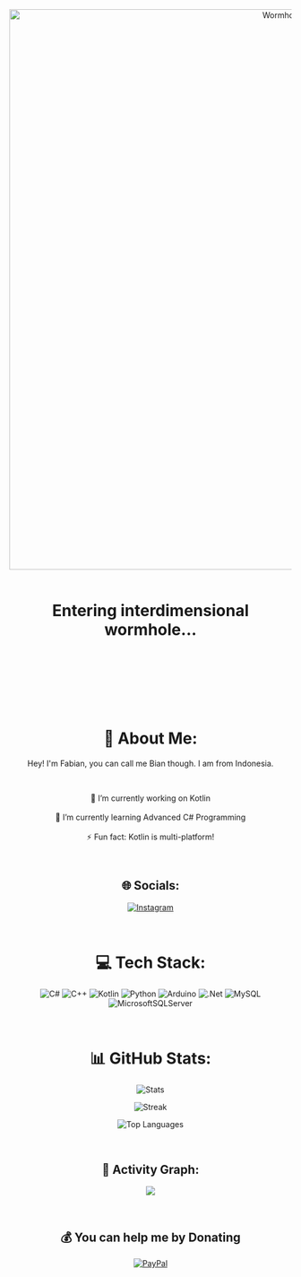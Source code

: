 <div align="center">
  <!-- Image placeholder -->
  <div align="center">
    <img src="wh.gif" alt="Wormhole Image" width="1000"/>
  </div>

  <br/>

  <h1>Entering interdimensional wormhole...</h1>

  <br/>

  <br/>

  <br/>

  <br/>

  <br/>

  <br/>

  # 💫 About Me:
  Hey! I'm Fabian, you can call me Bian though. I am from Indonesia.

  <br/>

  🔭 I’m currently working on Kotlin<br/><br/>
  🌱 I’m currently learning Advanced C# Programming<br/><br/>
  ⚡ Fun fact: Kotlin is multi-platform!

  <br/>

  ## 🌐 Socials:
  [![Instagram](https://img.shields.io/badge/Instagram-%23E4405F.svg?logo=Instagram&logoColor=white)](https://instagram.com/biann25z)

  <br/>

  # 💻 Tech Stack:
  ![C#](https://img.shields.io/badge/c%23-%23239120.svg?style=for-the-badge&logo=csharp&logoColor=white)
  ![C++](https://img.shields.io/badge/c++-%2300599C.svg?style=for-the-badge&logo=c%2B%2B&logoColor=white)
  ![Kotlin](https://img.shields.io/badge/kotlin-%237F52FF.svg?style=for-the-badge&logo=kotlin&logoColor=white)
  ![Python](https://img.shields.io/badge/python-3670A0?style=for-the-badge&logo=python&logoColor=ffdd54)
  ![Arduino](https://img.shields.io/badge/-Arduino-00979D?style=for-the-badge&logo=Arduino&logoColor=white)
  ![.Net](https://img.shields.io/badge/.NET-5C2D91?style=for-the-badge&logo=.net&logoColor=white)
  ![MySQL](https://img.shields.io/badge/mysql-4479A1.svg?style=for-the-badge&logo=mysql&logoColor=white)
  ![MicrosoftSQLServer](https://img.shields.io/badge/Microsoft%20SQL%20Server-CC2927?style=for-the-badge&logo=microsoft%20sql%20server&logoColor=white)

  <br/>

  # 📊 GitHub Stats:
  <div align="center">
  
  ![Stats](https://github-readme-stats.vercel.app/api?username=ByteLintZ&theme=blueberry&show_icons=true&hide_border=true&count_private=true)
  
  ![Streak](https://github-readme-streak-stats.herokuapp.com/?user=ByteLintZ&theme=blueberry&hide_border=true)
  
  ![Top Languages](https://github-readme-stats.vercel.app/api/top-langs/?username=ByteLintZ&theme=blueberry&show_icons=true&hide_border=true&layout=compact)

  <br/>

  ## 🚀 Activity Graph:
  ![](https://raw.githubusercontent.com/ByteLintZ/ByteLintZ/output/github-contribution-grid-snake-dark.svg)

  <br/>

  ## 💰 You can help me by Donating
  [![PayPal](https://img.shields.io/badge/PayPal-00457C?style=for-the-badge&logo=paypal&logoColor=white)](https://paypal.me/Anthemnize)

  <br/>

</div>

